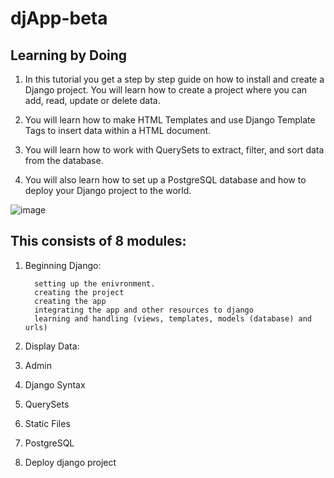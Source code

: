 # djApp-beta

## Learning by Doing

1. In this tutorial you get a step by step guide on how to install and create a Django project. You will learn how to create a project where you can add, read, update or delete data.

2. You will learn how to make HTML Templates and use Django Template Tags to insert data within a HTML document.

3. You will learn how to work with QuerySets to extract, filter, and sort data from the database.

4. You will also learn how to set up a PostgreSQL database and how to deploy your Django project to the world.

![image](https://github.com/user-attachments/assets/4a310fdc-2e2b-4696-8c3e-65c2db51cafa)

## This consists of 8 modules:

1. Beginning Django:

         setting up the enivronment.
         creating the project
         creating the app
         integrating the app and other resources to django 
         learning and handling (views, templates, models (database) and urls)

2. Display Data:

3. Admin

4. Django Syntax
5. QuerySets
6. Static Files
7. PostgreSQL
8. Deploy django project

